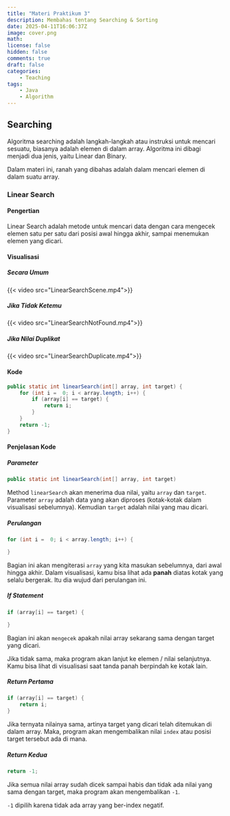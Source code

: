 ```yaml
---
title: "Materi Praktikum 3"
description: Membahas tentang Searching & Sorting
date: 2025-04-11T16:06:37Z
image: cover.png
math: 
license: false
hidden: false
comments: true
draft: false
categories: 
    - Teaching
tags:
    - Java
    - Algorithm
---
```


## Searching

Algoritma searching adalah langkah-langkah atau instruksi untuk mencari sesuatu, biasanya adalah elemen di dalam array. Algoritma ini dibagi menjadi dua jenis, yaitu Linear dan Binary.

Dalam materi ini, ranah yang dibahas adalah dalam mencari elemen di dalam suatu array.

### Linear Search

#### Pengertian

Linear Search adalah metode untuk mencari data dengan cara mengecek elemen satu per satu dari posisi awal hingga akhir, sampai menemukan elemen yang dicari.

#### Visualisasi

##### Secara Umum

{{< video src="LinearSearchScene.mp4">}}

##### Jika Tidak Ketemu

{{< video src="LinearSearchNotFound.mp4">}}

##### Jika Nilai Duplikat

{{< video src="LinearSearchDuplicate.mp4">}}

#### Kode

```java
public static int linearSearch(int[] array, int target) {
    for (int i =  ͏0; i < array.length; i++) {
        if (array[i] == target) {
            return i;
        }
    }
    return -1;
}
```

#### Penjelasan Kode

##### Parameter

```java
public static int linearSearch(int[] array, int target)
```

Method `linearSearch` akan menerima dua nilai, yaitu `array` dan `target`. Parameter `array` adalah data yang akan diproses (kotak-kotak dalam visualisasi sebelumnya). Kemudian `target` adalah nilai yang mau dicari.

##### Perulangan

```java
for (int i =  ͏0; i < array.length; i++) {

}
```

Bagian ini akan mengiterasi `array` yang kita masukan sebelumnya, dari awal hingga akhir. Dalam visualisasi, kamu bisa lihat ada **panah** diatas kotak yang selalu bergerak. Itu dia wujud dari perulangan ini.

##### If Statement

```java
if (array[i] == target) {

}
```

Bagian ini akan `mengecek` apakah nilai array sekarang sama dengan target yang dicari.

Jika tidak sama, maka program akan lanjut ke elemen / nilai selanjutnya. Kamu bisa lihat di visualisasi saat tanda panah berpindah ke kotak lain.

##### Return Pertama

```java
if (array[i] == target) {
    return i;
}
```

Jika ternyata nilainya sama, artinya target yang dicari telah ditemukan di dalam array. Maka, program akan mengembalikan nilai `index` atau posisi target tersebut ada di mana.

##### Return Kedua

```java
return -1;
```

Jika semua nilai array sudah dicek sampai habis dan tidak ada nilai yang sama dengan target, maka program akan mengembalikan `-1`.

`-1` dipilih karena tidak ada array yang ber-index negatif.
